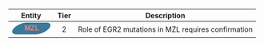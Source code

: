 |Entity|Tier|Description              |
|:----:|:----:|------------------------------|
|![MZL](images/icons/MZL_tier2.png) | 2 | Role of EGR2 mutations in MZL requires confirmation|
